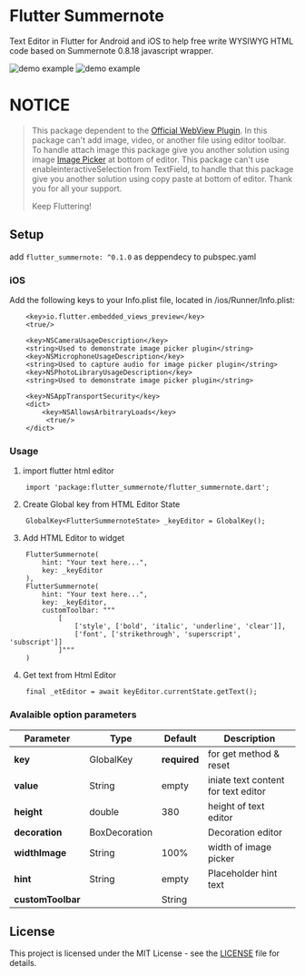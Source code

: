 # Flutter Summernote

Text Editor in Flutter for Android and iOS to help free write WYSIWYG HTML code based on Summernote 0.8.18 javascript wrapper.

![demo example](https://github.com/chandrabezzo/flutter_summernote/blob/master/screenshoot/home.png) ![demo example](https://github.com/chandrabezzo/flutter_summernote/blob/master/screenshoot/attach.png)

# NOTICE
> This package dependent to the [Official WebView Plugin](https://pub.dev/packages/webview_flutter). In this package can't add image, video, or another file using editor toolbar.
> To handle attach image this package give you another solution using image [Image Picker](https://pub.dev/packages/image_picker) at bottom of editor.
> This package can't use enableinteractiveSelection from TextField, to handle that this package give you another solution using copy paste at bottom of editor.
> Thank you for all your support.
> 
> Keep Fluttering!

## Setup

add ```flutter_summernote: ^0.1.0``` as deppendecy to pubspec.yaml

### iOS

Add the following keys to your Info.plist file, located in <project root>/ios/Runner/Info.plist:

```
    <key>io.flutter.embedded_views_preview</key>
    <true/>

    <key>NSCameraUsageDescription</key>
    <string>Used to demonstrate image picker plugin</string>
    <key>NSMicrophoneUsageDescription</key>
    <string>Used to capture audio for image picker plugin</string>
    <key>NSPhotoLibraryUsageDescription</key>
    <string>Used to demonstrate image picker plugin</string>

    <key>NSAppTransportSecurity</key>
    <dict>
        <key>NSAllowsArbitraryLoads</key>
         <true/>
    </dict>
```

### Usage

1. import flutter html editor
```
    import 'package:flutter_summernote/flutter_summernote.dart';
```

2. Create Global key from HTML Editor State
```
    GlobalKey<FlutterSummernoteState> _keyEditor = GlobalKey();
```

3. Add HTML Editor to widget
```
    FlutterSummernote(
        hint: "Your text here...",
        key: _keyEditor
    ),
    FlutterSummernote(
        hint: "Your text here...",
        key: _keyEditor,
        customToolbar: """
            [
                ['style', ['bold', 'italic', 'underline', 'clear']],
                ['font', ['strikethrough', 'superscript', 'subscript']]
            ]"""
    )
```

4. Get text from Html Editor
```
    final _etEditor = await keyEditor.currentState.getText();
```


### Avalaible option parameters

Parameter | Type | Default | Description
------------ | ------------- | ------------- | -------------
**key** | GlobalKey<HtmlEditorState> | **required** | for get method & reset
**value** | String | empty | iniate text content for text editor
**height** | double | 380 | height of text editor
**decoration** | BoxDecoration |  | Decoration editor
**widthImage** | String | 100% | width of image picker
**hint** | String | empty | Placeholder hint text
**customToolbar** || String || empty || Add all available [Toolbar](https://summernote.org/deep-dive/#custom-toolbar-popover)

## License

This project is licensed under the MIT License - see the [LICENSE](LICENSE) file for details.